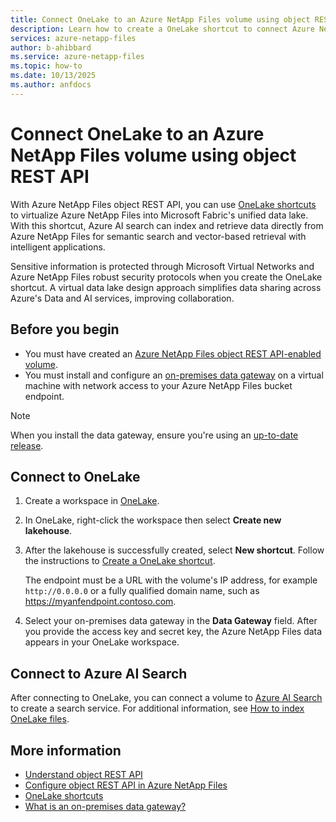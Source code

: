 ```yaml
---
title: Connect OneLake to an Azure NetApp Files volume using object REST API 
description: Learn how to create a OneLake shortcut to connect Azure NetApp Files to a unified data lake. 
services: azure-netapp-files
author: b-ahibbard
ms.service: azure-netapp-files
ms.topic: how-to
ms.date: 10/13/2025
ms.author: anfdocs
---
```

# Connect OneLake to an Azure NetApp Files volume using object REST API 

With Azure NetApp Files object REST API, you can use [OneLake shortcuts](/fabric/onelake/onelake-shortcuts) to virtualize Azure NetApp Files into Microsoft Fabric's unified data lake. With this shortcut, Azure AI search can index and retrieve data directly from Azure NetApp Files for semantic search and vector-based retrieval with intelligent applications. 

Sensitive information is protected through Microsoft Virtual Networks and Azure NetApp Files robust security protocols when you create the OneLake shortcut. A virtual data lake design approach simplifies data sharing across Azure's Data and AI services, improving collaboration. 

## Before you begin 

- You must have created an [Azure NetApp Files object REST API-enabled volume](object-rest-api-access-configure.md).
- You must install and configure an [on-premises data gateway](/data-integration/gateway/service-gateway-install#download-and-install-a-standard-gateway) on a virtual machine with network access to your Azure NetApp Files bucket endpoint.

>[!NOTE]
>When you install the data gateway, ensure you're using an [up-to-date release](/data-integration/gateway/service-gateway-install). 

## Connect to OneLake

1. Create a workspace in [OneLake](/fabric/onelake/create-lakehouse-onelake).
1. In OneLake, right-click the workspace then select 
**Create new lakehouse**.
1. After the lakehouse is successfully created, select **New shortcut**. Follow the instructions to [Create a OneLake shortcut](/fabric/onelake/create-onelake-shortcut). 

    The endpoint must be a URL with the volume's IP address, for example `http://0.0.0.0` or a fully qualified domain name, such as https://myanfendpoint.contoso.com.
1. Select your on-premises data gateway in the **Data Gateway** field. After you provide the access key and secret key, the Azure NetApp Files data appears in your OneLake workspace.


##  Connect to Azure AI Search

After connecting to OneLake, you can connect a volume to [Azure AI Search](/azure/search/search-what-is-azure-search) to create a search service. For additional information, see [How to index OneLake files](/azure/search/search-how-to-index-onelake-files).

## More information 

* [Understand object REST API](object-rest-api-introduction.md)
* [Configure object REST API in Azure NetApp Files](object-rest-api-access-configure.md)
* [OneLake shortcuts](/fabric/onelake/onelake-shortcuts)
* [What is an on-premises data gateway?](/data-integration/gateway/service-gateway-onprem)